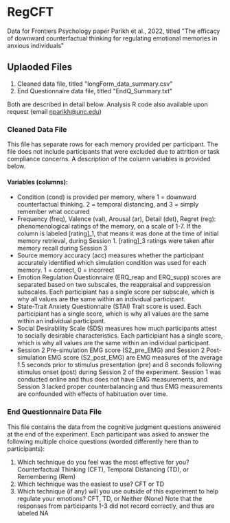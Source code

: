 # RegCFT
Data for Frontiers Psychology paper Parikh et al., 2022, titled "The efficacy of downward counterfactual thinking for regulating emotional memories in anxious individuals"

## Uplaoded Files
1) Cleaned data file, titled "longForm_data_summary.csv"
2) End Questionnaire data file, titled "EndQ_Summary.txt"

Both are described in detail below. Analysis R code also available upon request (email <nparikh@unc.edu>)


### Cleaned Data File
This file has separate rows for each memory provided per participant. The file does not include participants that were excluded due to attrition or task compliance concerns. A description of the column variables is provided below.

#### Variables (columns):
  - Condition (cond) is provided per memory, where 1 = downward counterfactual thinking. 2 = temporal distancing, and 3 = simply remember what occurred
  - Frequency (freq), Valence (val), Arousal (ar), Detail (det), Regret (reg): phenomenological ratings of the memory, on a scale of 1-7. If the column is labeled [rating]_1, that means it was done at the time of initial memory retrieval, during Session 1. [rating]_3 ratings were taken after memory recall during Session 3
  - Source memory accuracy (acc) measures whether the participant accurately identified which simulation condition was used for each memory. 1 = correct, 0 = incorrect
  - Emotion Regulation Questionnaire (ERQ_reap and ERQ_supp) scores are separated based on two subscales, the reappraisal and suppression subscales. Each participiant has a single score per subscale, which is why all values are the same within an individual participant.
  - State-Trait Anxiety Questionnaire (STAI) Trait score is used. Each participiant has a single score, which is why all values are the same within an individual participant.
  - Social Desirability Scale (SDS) measures how much participants attest to socially desirable characteristics. Each participiant has a single score, which is why all values are the same within an individual participant.
  - Session 2 Pre-simulation EMG score (S2_pre_EMG) and Session 2 Post-simulation EMG score (S2_post_EMG) are EMG measures of the average 1.5 seconds prior to stimulus presentation (pre) and 8 seconds following stimulus onset (post) during Session 2 of the experiment. Session 1 was conducted online and thus does not have EMG measurements, and Session 3 lacked proper counterbalancing and thus EMG measurements are confounded with effects of habituation over time.


### End Questionnaire Data File
This file contains the data from the cognitive judgment questions answered at the end of the experiment. Each participant was asked to answer the following multiple choice questions (worded differently here than to participants):
1) Which technique do you feel was the most effective for you? Counterfactual Thinking (CFT), Temporal Distancing (TD), or Remembering (Rem)
2) Which technique was the easiest to use? CFT or TD
3) Which technique (if any) will you use outside of this experiment to help regulate your emotions? CFT, TD, or Neither (None)
Note that the responses from participants 1-3 did not record correctly, and thus are labeled NA
